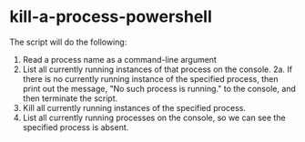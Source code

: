 # kill-a-process-powershell

The script will do the following:
1. Read a process name as a command-line argument
2. List all currently running instances of that process on the console.
2a. If there is no currently running instance of the specified process, then print out the message, "No such process is running." to the console, and then terminate the script.
3. Kill all currently running instances of the specified process.
4. List all currently running processes on the console, so we can see the specified process is absent.
